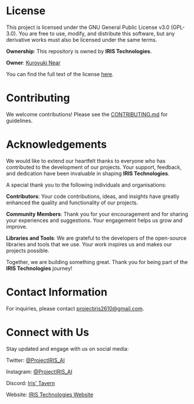 # License

This project is licensed under the GNU General Public License v3.0 (GPL-3.0). You are free to use, modify, and distribute this software, but any derivative works must also be licensed under the same terms.

**Ownership**: This repository is owned by **IRIS Technologies**.

**Owner**: [Kuroyuki Near](https://github.com/KuroyukiNear)

You can find the full text of the license [here](/LICENSE/).

# Contributing

We welcome contributions! Please see the [CONTRIBUTING.md](/CONTRIBUTING.md/) for guidelines.

# Acknowledgements

We would like to extend our heartfelt thanks to everyone who has contributed to the development of our projects. Your support, feedback, and dedication have been invaluable in shaping **IRIS Technologies**.

A special thank you to the following individuals and organisations:

**Contributors**: Your code contributions, ideas, and insights have greatly enhanced the quality and functionality of our projects.

**Community Members**: Thank you for your encouragement and for sharing your experiences and suggestions. Your engagement helps us grow and improve.

**Libraries and Tools**: We are grateful to the developers of the open-source libraries and tools that we use. Your work inspires us and makes our projects possible.

Together, we are building something great. Thank you for being part of the **IRIS Technologies** journey!

# Contact Information

For inquiries, please contact projectiris2610@gmail.com.

# Connect with Us

Stay updated and engage with us on social media:

Twitter: [@ProjectIRIS_AI](https://twitter.com/ProjectIRIS_AI/)

Instagram: [@ProjectIRIS_AI](https://instagram.com/ProjectIRIS_AI/)

Discord: [Iris' Tavern](https://discord.com/invite/9RUy6suKsy/)

Website: [IRIS Technologies Website](https://github.com/ProjectIRIS-AI)
